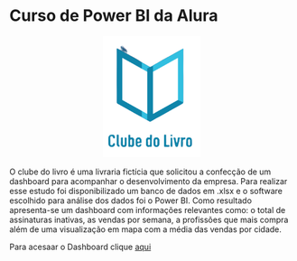 # Curso de Power BI da Alura

<p align="center">
  <img src="Logo/Logo_club_do_livro-removebg-preview.png">
</p>

  O clube do livro é uma livraria fictícia que solicitou a confecção de um dashboard para acompanhar o desenvolvimento da empresa. Para realizar esse estudo foi disponibilizado um banco de dados em .xlsx e o software escolhido para análise dos dados foi o Power BI. Como resultado apresenta-se um dashboard com informações relevantes como: o total de assinaturas inativas, as vendas por semana, a profissões que mais compra além de uma visualização em mapa com a média das vendas por cidade.

Para acesaar o Dashboard clique [aqui](https://app.powerbi.com/view?r=eyJrIjoiM2E0N2Q2ZjgtZDRlYS00ZDVlLTljY2YtMjliNzRiNDgwODU4IiwidCI6IjA2N2Q0YzdmLWRhYWItNDU1YS1hYzA2LWQyOTc2MGJiYjc5YSJ9
)

